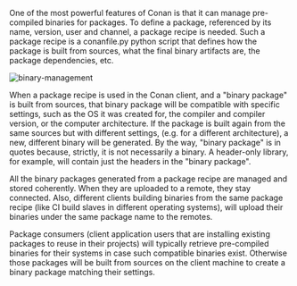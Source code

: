 One of the most powerful features of Conan is that it can manage pre-compiled binaries for packages. To
define a package, referenced by its name, version, user and channel, a package recipe is needed.
Such a package recipe is a conanfile.py python script that defines how the package is built from
sources, what the final binary artifacts are, the package dependencies, etc.

![binary-management](https://docs.conan.io/en/latest/_images/binary_mgmt.png)

When a package recipe is used in the Conan client, and a "binary package" is built from sources, that
binary package will be compatible with specific settings, such as the OS it was created for, the
compiler and compiler version, or the computer architecture. If the package is built again from the
same sources but with different settings, (e.g. for a different architecture), a new, different
binary will be generated. By the way, "binary package" is in quotes because, strictly, it is not
necessarily a binary. A header-only library, for example, will contain just the headers in the
"binary package".

All the binary packages generated from a package recipe are managed and stored coherently. When they
are uploaded to a remote, they stay connected. Also, different clients building binaries from the
same package recipe (like CI build slaves in different operating systems), will upload their
binaries under the same package name to the remotes.

Package consumers (client application users that are installing existing packages to reuse in their
projects) will typically retrieve pre-compiled binaries for their systems in case such compatible
binaries exist. Otherwise those packages will be built from sources on the client machine to create
a binary package matching their settings.